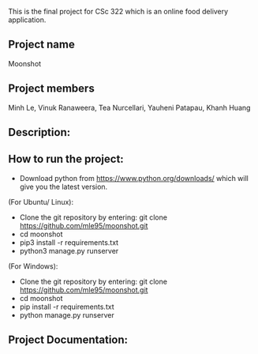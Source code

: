 This is the final project for CSc 322 which is an online food delivery application.
## Project name
Moonshot
## Project members
Minh Le, Vinuk Ranaweera, Tea Nurcellari, Yauheni Patapau, Khanh Huang
## Description:
## How to run the project:
- Download python from https://www.python.org/downloads/ which will give you the latest version.

(For Ubuntu/ Linux):
- Clone the git repository by entering:  git clone https://github.com/mle95/moonshot.git
- cd moonshot
- pip3 install -r requirements.txt
- python3 manage.py runserver

(For Windows):
- Clone the git repository by entering:  git clone https://github.com/mle95/moonshot.git
- cd moonshot
- pip install -r requirements.txt
- python manage.py runserver

## Project Documentation:

